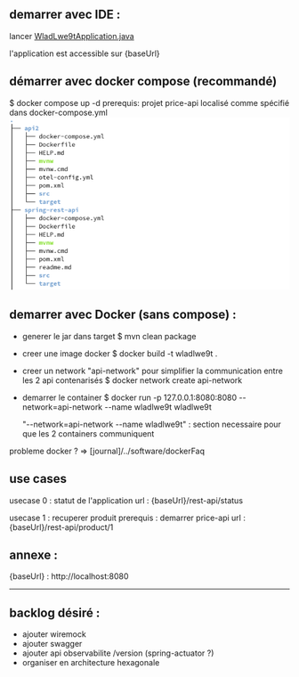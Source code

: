 

## demarrer avec IDE :
lancer [WladLwe9tApplication.java](src/main/java/io/lacrobate/wladLwe9t/WladLwe9tApplication.java)

l'application est accessible sur {baseUrl}

## démarrer avec docker compose (recommandé)
$ docker compose up -d
prerequis: projet price-api localisé comme spécifié dans docker-compose.yml
![img.png](img.png)


## demarrer avec Docker (sans compose) :
- generer le jar dans target
  $ mvn clean package
- creer une image docker 
  $ docker build -t wladlwe9t .
- creer un network "api-network" pour simplifier la communication entre les 2 api contenarisés
  $ docker network create api-network
- demarrer le container
  $ docker run -p 127.0.0.1:8080:8080 --network=api-network --name wladlwe9t wladlwe9t

  "--network=api-network --name wladlwe9t" : section necessaire pour que les 2 containers communiquent

probleme docker ? => [journal]/../software/dockerFaq
## use cases
usecase 0 : statut de l'application
    url : {baseUrl}/rest-api/status 

usecase 1 : recuperer produit 
    prerequis : demarrer price-api
    url : {baseUrl}/rest-api/product/1

## annexe :
{baseUrl} : http://localhost:8080

---
## backlog désiré : 
- ajouter wiremock
- ajouter swagger
- ajouter api observabilite /version (spring-actuator ?) 
- organiser en architecture hexagonale